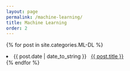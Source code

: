 ```yaml
---
layout: page
permalink: /machine-learning/
title: Machine Learning
order: 2
---
```


{% for post in site.categories.ML-DL %}
 <li><span>{{ post.date | date_to_string }}</span> &nbsp; <a href="{{ post.url }}">{{ post.title }}</a></li>
{% endfor %}